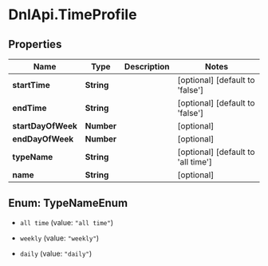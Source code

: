 # DnlApi.TimeProfile

## Properties
Name | Type | Description | Notes
------------ | ------------- | ------------- | -------------
**startTime** | **String** |  | [optional] [default to &#39;false&#39;]
**endTime** | **String** |  | [optional] [default to &#39;false&#39;]
**startDayOfWeek** | **Number** |  | [optional] 
**endDayOfWeek** | **Number** |  | [optional] 
**typeName** | **String** |  | [optional] [default to &#39;all time&#39;]
**name** | **String** |  | [optional] 


<a name="TypeNameEnum"></a>
## Enum: TypeNameEnum


* `all time` (value: `"all time"`)

* `weekly` (value: `"weekly"`)

* `daily` (value: `"daily"`)




